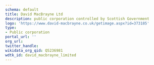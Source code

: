 ```yaml
---
schema: default
title: David MacBrayne Ltd
description: public corporation controlled by Scottish Government
logo: 'https://www.david-macbrayne.co.uk/getimage.aspx?id=373185'
type:
- Public corporation
portal_url: ''
org_url: 
twitter_handle: 
wikidata_org_qid: Q5236981
wdtk_id: david_macbrayne_limited
---
```

